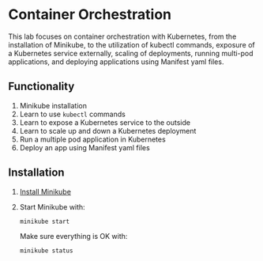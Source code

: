 # Container Orchestration

This lab focuses on container orchestration with Kubernetes, from the installation of Minikube, to the utilization of kubectl commands, exposure of a Kubernetes service externally, scaling of deployments, running multi-pod applications, and deploying applications using Manifest yaml files.

## Functionality

1. Minikube installation
2. Learn to use `kubectl` commands
3. Learn to expose a Kubernetes service to the outside
4. Learn to scale up and down a Kubernetes deployment
5. Run a multiple pod application in Kubernetes
6. Deploy an app using Manifest yaml files

## Installation

1. [Install Minikube](https://kubernetes.io/docs/tasks/tools/install-minikube/)

2. Start Minikube with:
    ```
    minikube start
    ```
    Make sure everything is OK with:
    ```
    minikube status
    ```
